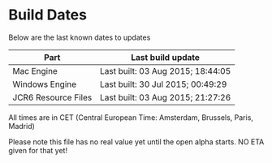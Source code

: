 # Build Dates

Below are the last known dates to updates

Part | Last build update
-----|-----
Mac Engine | Last built: 03 Aug 2015; 18:44:05
Windows Engine | Last built: 30 Jul 2015; 00:49:29
JCR6 Resource Files | Last built: 03 Aug 2015; 21:27:26
All times are in CET (Central European Time: Amsterdam, Brussels, Paris, Madrid)


Please note this file has no real value yet until the open alpha starts. NO ETA given for that yet!
